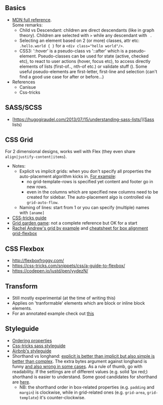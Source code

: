## Basics
* [MDN full reference](https://developer.mozilla.org/en-US/docs/Web/CSS/Reference).  
Some remarks:  
    * Child vs Descendant: children are direct descendants (like in graph theory). Children are selected with `>` while any descendant with ` `.
    * Selecting an element based on 2 (or more) classes, attr etc: `.hello.world { }` for a `<div class="hello world"/>`.
    * CSS3: ':hover' is a pseudo-class vs '::after' which is a pseudo-element. Pseudo-classes can be used for state (active, checked etc), to react to user actions (hover, focus etc), to access directly elements of lists (first-of.., nth-of etc.) or validate stuff (). Some useful pseudo-elements are first-letter, first-line and selection (can't find a good use case for after or before...)
* References
    * Canisue
    * Css-tricks

## SASS/SCSS
* [https://hugogiraudel.com/2013/07/15/understanding-sass-lists/](Sass lists)

## CSS Grid
For 2 dimensional designs, works well with Flex (they even share `align|justify-content|items`). 
* Notes: 
   * Explicit vs implicit grids: when you don't specify all properties the auto-placement algorithm kicks in. [For example](https://codepen.io/anon/pen/LzYVrw): 
       * no grid-template-rows is specified yet content and footer go in new rows.
       * even in the columns which are specified new columns need to be created for sidebar.
   The auto-placement algo is controlled via `grid-auto-flow`.
   * Naming of lines: start from 1 or you can specify (multiple) names with `[aname]`
* [CSS-tricks guide](https://css-tricks.com/snippets/css/complete-guide-grid/)
* [Grid garden game](http://cssgridgarden.com/): not a complete reference but OK for a start
* [Rachel Andrew's grid by example](https://gridbyexample.com/) and [cheatsheet for box alignment grid-flexbox](https://rachelandrew.co.uk/css/cheatsheets/box-alignment)

## CSS Flexbox
* http://flexboxfroggy.com/
* https://css-tricks.com/snippets/css/a-guide-to-flexbox/
* https://codepen.io/justd/pen/yydezN/

## Transform
* Still mostly experimental (at the time of writing this)
* Applies on 'tranformable' elements which are block or inline block elements.
* For an annotated example check out [this](https://github.com/spygi/cv-app/commit/47c2276abcfc74ee9d6db3c77b40077ff58e8a94)

## Styleguide
* [Ordering properties](https://css-tricks.com/poll-results-how-do-you-order-your-css-properties/)
* [Css-tricks sass styleguide](https://css-tricks.com/sass-style-guide/)
* [Airbnb's styleguide](https://github.com/airbnb/css)
* Shorthand vs longhand: [explicit is better than implicit but also simple is better than complex](https://www.python.org/dev/peps/pep-0020/). The extra bytes argument against longhand is funny [and also wrong in some cases](https://www.impressivewebs.com/longhand-padding-margins/). As a rule of thumb, go with readability. If the settings are of different values (e.g. solid 1px red;) shorthand is easier to understand. Some good candidates for shorthand are [here](https://devrix.com/tutorial/css-shorthand-vs-longhand-properties/).  
    * NB: the shorthand order in box-related properties (e.g. `padding` and `margin`) is clockwise, while in grid-related ones (e.g. `grid-area`, `grid-template`) it's counter-clockwise.
